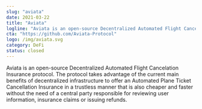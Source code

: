 ```yaml
---
slug: "aviata"
date: 2021-03-22
title: "Aviata"
logline: "Aviata is an open-source Decentralized Automated Flight Cancellation Insurance protocol."
cta: "https://github.com/Aviata-Protocol"
logo: /img/aviata.svg
category: DeFi
status: closed
---
```


Aviata is an open-source Decentralized Automated Flight Cancelation Insurance protocol. The protocol takes advantage of the current main benefits of decentralized infrastructure to offer an Automated Plane Ticket Cancellation Insurance in a trustless manner that is also cheaper and faster without the need of a central party responsible for reviewing user information, insurance claims or issuing refunds.
